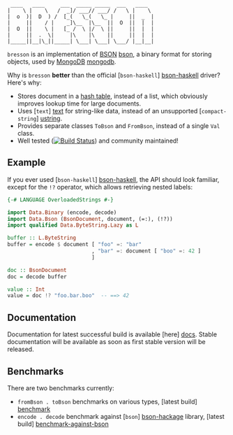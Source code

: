 ```
 ____   ____     ___  _____ _____  ___   ____
|    \ |    \   /  _]/ ___// ___/ /   \ |    \
|  o  )|  D  ) /  [_(   \_(   \_ |     ||  _  |
|     ||    / |    _]\__  |\__  ||  O  ||  |  |
|  O  ||    \ |   [_ /  \ |/  \ ||     ||  |  |
|     ||  .  \|     |\    |\    ||     ||  |  |
|_____||__|\_||_____| \___| \___| \___/ |__|__|
```

`bresson` is an implementation of [BSON] [bson], a binary format for storing
objects, used by [MongoDB] [mongodb].

Why is `bresson` **better** than the official [`bson-haskell`] [bson-haskell]
driver? Here's why:

* Stores document in a [hash table][hashtable], instead of a list, which
  obviously improves lookup time for large documents.
* Uses [`text`] [text] for string-like data, instead of an unsupported
  [`compact-string`] [ustring].
* Provides separate classes `ToBson` and `FromBson`, instead of a single
  `Val` class.
* Well tested
  ([![Build Status][travis-img]][travis])
  and community maintained!

[bson]: http://bsonspec.org/#/specification
[mongodb]: http://mongodb.com
[bson-haskell]: https://github.com/mongodb/bson-haskell
[hashtable]: http://hackage.haskell.org/package/unordered-containers-0.2.3.0
[text]: http://hackage.haskell.org/package/text-0.11.2.3
[ustring]: http://hackage.haskell.org/package/compact-string-fix-0.3.2
[travis]: http://travis-ci.org/knsd/bresson
[travis-img]: https://secure.travis-ci.org/knsd/bresson.png

Example
-------

If you ever used [`bson-haskell`] [bson-haskell], the API should look
familiar, except for the `!?` operator, which allows retrieving nested
labels:

```haskell
{-# LANGUAGE OverloadedStrings #-}

import Data.Binary (encode, decode)
import Data.Bson (BsonDocument, document, (=:), (!?))
import qualified Data.ByteString.Lazy as L

buffer :: L.ByteString
buffer = encode $ document [ "foo" =: "bar"
                           , "bar" =: document [ "boo" =: 42 ]
                           ]

doc :: BsonDocument
doc = decode buffer

value :: Int
value = doc !? "foo.bar.boo"  -- ==> 42
```

Documentation
-------------

Documentation for latest successful build is available [here] [docs]. Stable documentation
will be available as soon as first stable version will be released.

[docs]: http://knsd.github.com/bresson/docs/

Benchmarks
----------

There are two benchmarks currently:

* `fromBson . toBson` benchmarks on various types, [latest build] [benchmark]
* `encode . decode` benchmark against [`bson`] [bson-hackage] library, [latest build] [benchmark-against-bson]

[bson-hackage]: http://hackage.haskell.org/package/bson
[benchmark]: http://knsd.github.com/bresson/bresson-benchmarks.html
[benchmark-against-bson]: http://knsd.github.com/bresson/bresson-benchmark-against-bson.html
